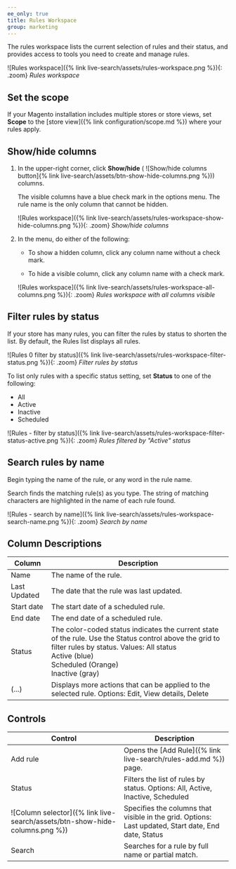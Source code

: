 ```yaml
---
ee_only: true
title: Rules Workspace
group: marketing
---
```


The rules workspace lists the current selection of rules and their status, and provides access to tools you need to create and manage rules.

![Rules workspace]({% link live-search/assets/rules-workspace.png %}){: .zoom}
_Rules workspace_

## Set the scope

If your Magento installation includes multiple stores or store views, set **Scope** to the [store view]({% link configuration/scope.md %}) where your rules apply.

## Show/hide columns

1. In the upper-right corner, click **Show/hide** ( ![Show/hide columns button]{% link live-search/assets/btn-show-hide-columns.png %})) columns.

   The visible columns have a blue check mark in the options menu. The rule name is the only column that cannot be hidden.

   ![Rules workspace]({% link live-search/assets/rules-workspace-show-hide-columns.png %}){: .zoom}
   _Show/hide columns_

1. In the menu, do either of the following:

   - To show a hidden column, click any column name without a check mark.

   - To hide a visible column, click any column name with a check mark.

   ![Rules workspace]({% link live-search/assets/rules-workspace-all-columns.png %}){: .zoom}
   _Rules workspace with all columns visible_

## Filter rules by status

If your store has many rules, you can filter the rules by status to shorten the list. By default, the Rules list displays all rules.

  ![Rules 0 filter by status]({% link live-search/assets/rules-workspace-filter-status.png %}){: .zoom}
  _Filter rules by status_

To list only rules with a specific status setting, set **Status** to one of the following:

- All
- Active
- Inactive
- Scheduled

![Rules - filter by status]({% link live-search/assets/rules-workspace-filter-status-active.png %}){: .zoom}
_Rules filtered by "Active" status_

## Search rules by name

Begin typing the name of the rule, or any word in the rule name. 

Search finds the matching rule(s) as you type. The string of matching characters are highlighted in the name of each rule found.

  ![Rules - search by name]({% link live-search/assets/rules-workspace-search-name.png %}){: .zoom}
  _Search by name_

## Column Descriptions

|Column |Description |
|--- |--- |
|Name |The name of the rule. |
|Last Updated |The date that the rule was last updated. |
|Start date |The start date of a scheduled rule. |
|End date |The end date of a scheduled rule. |
|Status |The color-coded status indicates the current state of the rule. Use the Status control above the grid to filter rules by status. Values: All status <br />Active (blue)<br />Scheduled (Orange)<br />Inactive (gray)|
|(...)|Displays more actions that can be applied to the selected rule. Options: Edit, View details, Delete |

## Controls

|Control |Description |
|--- |--- |
|Add rule | Opens the [Add Rule]({% link live-search/rules-add.md %}) page.|
|Status |Filters the list of rules by status. Options: All, Active, Inactive, Scheduled |
|![Column selector]({% link live-search/assets/btn-show-hide-columns.png %})|Specifies the columns that visible in the grid. Options: Last updated, Start date, End date, Status |
|Search |Searches for a rule by full name or partial match. |
